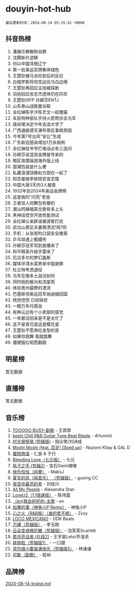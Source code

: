 # douyin-hot-hub

`最后更新时间：2024-08-14 05:15:52 +0800`

## 抖音热榜

1. 潘展乐解散粉丝群
1. 沈腾新片逆鳞
1. 何以中国寻根辽宁
1. 第一批奥运奖牌集体褪色
1. 王楚钦被马龙抡到后的反应
1. 白俄罗斯将坦克运往乌白边境
1. 王楚钦再回应主拍被踩断
1. 羽协回应张志杰遗体仍在印尼
1. 王楚钦ISFP 孙颖莎ENTJ
1. 山东泰山战胜曼谷联
1. 全红婵陈芋汐陈艺文一起撸猫
1. 车臣特种部队手持火箭筒伏击乌军
1. 唐尚珺决定今年去读大学了
1. 广西通报德天瀑布景区事故原因
1. 今年第7号台风“安比”生成
1. 广东新冠感染增加1万余病例
1. 全红婵给爷爷打电话必有三连问
1. 孙颖莎说混双金牌是夺来的
1. 暗区突围端游海外版上线
1. 国潮包装是什么梗
1. 私藏浪漫饶静赵方刚在一起了
1. 知否曼娘李依晓官宣恋情
1. 中国大唐3天内3人被查
1. 1932年到2024年奥运金牌榜
1. 这是我的“闪亮”老爸
1. 王者双人同舞包有梗的
1. 潮汕阿姨唱英文歌有多上头
1. 黑神话悟空开放性能测试
1. 全红婵父亲辟谣被游客打扰
1. 武功山景区夫妻俩漂流1死1伤
1. 手机：从张若昀口袋安全撤离
1. 乒乓球遇上甄嬛传
1. 孙颖莎冠军驾到直播来了
1. 和平精英升级手雷来了
1. 厄瓜多尔的梦幻螽斯
1. 媒体评清水英男来中国谢罪
1. 杜兰特考虑退役
1. 乌军在俄本土战况如何
1. 同时拍到极光和流星雨
1. 体验贵州最野的漂流
1. 巴基斯坦奥运冠军纳迪姆回国
1. 恍恍惚惚 已经隔世
1. 一眼万年丹霞妆
1. 有种云边有个小卖部的感觉
1. 一年都没回来是不是太忙了
1. 这不是青花瓷这是樱花瓷
1. 王楚钦不愿再吃发型的苦
1. 如果你跳舞 我就跳舞
1. 僵硬版红昭愿翻跳

## 明星榜

暂无数据

## 直播榜

暂无数据

## 音乐榜

1. [TOOOOO BUSY-副歌](https://sf5-hl-cdn-tos.douyinstatic.com/obj/tos-cn-ve-2774/o0fmjGZetNDjSM5EimFs2QlzBg30YgByJMRQrC) - 王霏霏
1. [keshi Chill R&B Guitar Type Beat Ripple](https://sf3-cdn-tos.douyinstatic.com/obj/tos-cn-ve-2774/okQIfmitAB3HpgZQo0YCEFEACcDhQngn0fkFIC) - 4Hunnid
1. [时光晃呀晃 (剪辑版)](https://sf5-hl-cdn-tos.douyinstatic.com/obj/tos-cn-ve-2774/o8ACeQem3gwI1x3GIYGAfKG0LJebKFRJDwRwyW) - 指尖笑/刘洲成
1. [Moshi Moshi (feat. 百足) [Sped up]](https://sf3-cdn-tos.douyinstatic.com/obj/tos-cn-ve-2774/ocCPFQcXJLeroaIdQLIGAoeeYM3OAUYGDguHXz) - Nozomi Kitay & GAL D
1. [蜜桃物语](https://sf3-cdn-tos.douyinstatic.com/obj/tos-cn-ve-2774/oIhOSCZtIACtYU4XQkngiW9kCBfVD1Fz9IYeqL) - 仁辰 & 于行
1. [Bleeding Love（七元版）](https://sf5-hl-cdn-tos.douyinstatic.com/obj/tos-cn-ve-2774/oEgC9eZFHQ1MfSRnrfkzFp8AayDWqAQMABBgUs) - 七元
1. [执子之手 (剪辑2)](https://sf5-hl-cdn-tos.douyinstatic.com/obj/tos-cn-ve-2774/oUoZLQjCc31XzqsBnBQUNgeKtYPBcgbFDwtfcu) - 宝石Gem\哩哩
1. [快乐恰恰（间奏）](https://sf6-cdn-tos.douyinstatic.com/obj/tos-cn-ve-2774/oMesum3HvWQXJxuMFeVYzf54o2QzH5aEBPOCAn) - MaksJ
1. [夏天的风（纯音乐） （剪辑版）](https://sf5-hl-cdn-tos.douyinstatic.com/obj/tos-cn-ve-2774/oUzLjBZZFQAoNRmGokEeD5zfQCObp6UeFAnTa6) - gusing CC
1. [夜空中最亮的星](https://sf3-cdn-tos.douyinstatic.com/obj/tos-cn-ve-2774/o4IfgGwqqnFeXEMGaS8JBzJAdayAaCeoxqbjCD) - 刘佳兴
1. [All My People](https://sf3-cdn-tos.douyinstatic.com/obj/tos-cn-ve-2774/c7773e6b7c3f4bd9b26cd85b0cfa4eff) - Alexandra Stan
1. [LoveU2（1.1倍速版）](https://sf3-cdn-tos.douyinstatic.com/obj/tos-cn-ve-2774/oQMeDffLaEmgMwgCOEMAFCI6INzoFPgWdD0rsa) - 陈伟霆
1. [（en)我会好好的-主歌](https://sf5-hl-cdn-tos.douyinstatic.com/obj/tos-cn-ve-2774/oUrYpIdrvCbA8m8yAZjbMWjUkL6tiinWMkBTs) - en
1. [如果的事（神兔小P Remix）](https://sf3-cdn-tos.douyinstatic.com/obj/tos-cn-ve-2774/okHtAffz3g4ZB0BMQn9iC9BC6AciI3xCmgQTqt) - 神兔小P
1. [心之火（R&B版）（谁的爱不疯）](https://sf5-hl-cdn-tos.douyinstatic.com/obj/tos-cn-ve-2774/okemkEDaIBBE3OosftCgMxlFkLQZRw37t36ZQv) - Zxxy
1. [LOCO MEXICANO](https://sf5-hl-cdn-tos.douyinstatic.com/obj/tos-cn-ve-2774/owxVoxJorA4ILBfsMAjU6t7O1xW9w0tS7EYzh6) - ODK Beats
1. [万疆（剪辑版）](https://sf3-cdn-tos.douyinstatic.com/obj/tos-cn-ve-2774/ooG7oVgFlDTelKCjCsTTobQvbdtj1BBQXnfZd8) - 李玉刚
1. [云朵变成棉花糖（剪辑版）](https://sf5-hl-cdn-tos.douyinstatic.com/obj/tos-cn-ve-2774/o8LC84GQLALFfXeyJmh8KE61byVQYMMeAZLfEI) - 泡芙芙Scarlett
1. [若月亮没来 (片段2)](https://sf5-hl-cdn-tos.douyinstatic.com/obj/tos-cn-ve-2774/ocQavLLjkCOeDxGyYeIMGgNAIwJ0QXE1Ve3Fzv) - 王宇宙Leto/乔浚丞
1. [娃娃脸（剪辑版1）](https://sf3-cdn-tos.douyinstatic.com/obj/tos-cn-ve-2774/oIimSCgQoNUePTAZ1Ba7TeADY4KetGYsVFeaaB) - 一口甜
1. [背包很小要装满快乐（剪辑版5）](https://sf5-hl-cdn-tos.douyinstatic.com/obj/tos-cn-ve-2774/oUqSJIiBjw2pxsBAiQRmkbZGJrlGCMBPpIW90) - 林谦谦
1. [可能（副歌）](https://sf5-hl-cdn-tos.douyinstatic.com/obj/tos-cn-ve-2774/cde1731888894259b333569393c2fb51) - 程响

## 品牌榜

[2024-08-14-brand.md](2024-08-14-brand.md)
